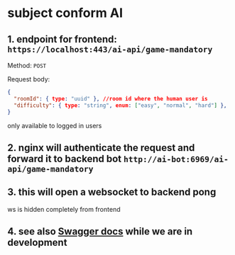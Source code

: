 # subject conform AI

## 1. endpoint for frontend: `https://localhost:443/ai-api/game-mandatory`

Method: `POST`

Request body:

```json
{
  "roomId": { type: "uuid" }, //room id where the human user is
  "difficulty": { type: "string", enum: ["easy", "normal", "hard"] },
}
```

only available to logged in users

## 2. nginx will authenticate the request and forward it to backend bot `http://ai-bot:6969/ai-api/game-mandatory`

## 3. this will open a websocket to backend pong

ws is hidden completely from frontend

## 4. see also [Swagger docs](http://localhost:6969/ai-api/documentation) while we are in development
